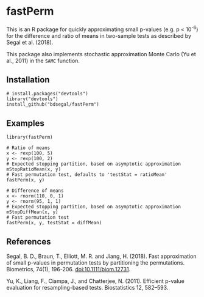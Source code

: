 # fastPerm

This is an R package for quickly approximating small p-values (e.g. p < 10<sup>-6</sup>) for the difference and ratio of means in two-sample tests as described by Segal et al. (2018).

This package also implements stochastic approximation Monte Carlo (Yu et al., 2011) in the `SAMC` function.

## Installation

```{r}
# install.packages("devtools")
library("devtools")
install_github("bdsegal/fastPerm")
```

## Examples

```{r}
library(fastPerm)

# Ratio of means
x <- rexp(100, 5)
y <- rexp(100, 2)
# Expected stopping partition, based on asymptotic approximation
mStopRatioMean(x, y)
# Fast permutation test, defaults to 'testStat = ratioMean'
fastPerm(x, y)

# Difference of means
x <- rnorm(110, 0, 1)
y <- rnorm(95, 1, 1)
# Expected stopping partition, based on asymptotic approximation
mStopDiffMean(x, y)
# Fast permutation test
fastPerm(x, y, testStat = diffMean)
```

## References

Segal, B. D., Braun, T., Elliott, M. R. and Jiang, H. (2018). Fast approximation of small p-values in permutation tests by partitioning the permutations. Biometrics, 74(1), 196-206. [doi:10.1111/biom.12731](http://dx.doi.org/10.1111/biom.12731).

Yu, K., Liang, F., Ciampa, J., and Chatterjee, N. (2011). Efficient p-value evaluation for
resampling-based tests. Biostatistics 12, 582–593.
